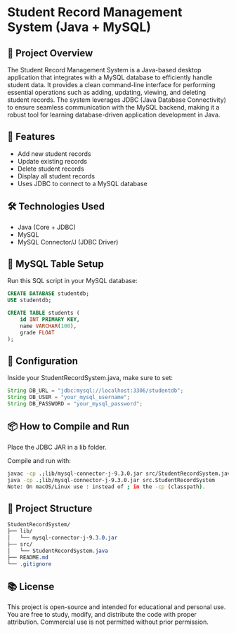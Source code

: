 # Student Record Management System (Java + MySQL)

## 📖 Project Overview
The Student Record Management System is a Java-based desktop application that integrates with a MySQL database to efficiently handle student data. It provides a clean command-line interface for performing essential operations such as adding, updating, viewing, and deleting student records. The system leverages JDBC (Java Database Connectivity) to ensure seamless communication with the MySQL backend, making it a robust tool for learning database-driven application development in Java.


## 🚀 Features

- Add new student records
- Update existing records
- Delete student records
- Display all student records
- Uses JDBC to connect to a MySQL database

## 🛠️ Technologies Used

- Java (Core + JDBC)
- MySQL
- MySQL Connector/J (JDBC Driver)

## 💾 MySQL Table Setup

Run this SQL script in your MySQL database:

```sql
CREATE DATABASE studentdb;
USE studentdb;

CREATE TABLE students (
    id INT PRIMARY KEY,
    name VARCHAR(100),
    grade FLOAT
);
```
## 🔧 Configuration
Inside your StudentRecordSystem.java, make sure to set:

```java
String DB_URL = "jdbc:mysql://localhost:3306/studentdb";
String DB_USER = "your_mysql_username";
String DB_PASSWORD = "your_mysql_password";
```
## 📦 How to Compile and Run
Place the JDBC JAR in a lib folder.

Compile and run with:

```bash
javac -cp .;lib/mysql-connector-j-9.3.0.jar src/StudentRecordSystem.java
java -cp .;lib/mysql-connector-j-9.3.0.jar src.StudentRecordSystem
Note: On macOS/Linux use : instead of ; in the -cp (classpath).
```

## 📁 Project Structure
```css
StudentRecordSystem/
├── lib/
│   └── mysql-connector-j-9.3.0.jar
├── src/
│   └── StudentRecordSystem.java
├── README.md
└── .gitignore
```

## 📚 License
This project is open-source and intended for educational and personal use. You are free to study, modify, and distribute the code with proper attribution. Commercial use is not permitted without prior permission.

